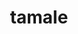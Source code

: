 ---
layout: smileys&emotion
title: tamale
emoji: tamale
permalink: 🫔.html
image: assets/img/3moji/tamale.png
---